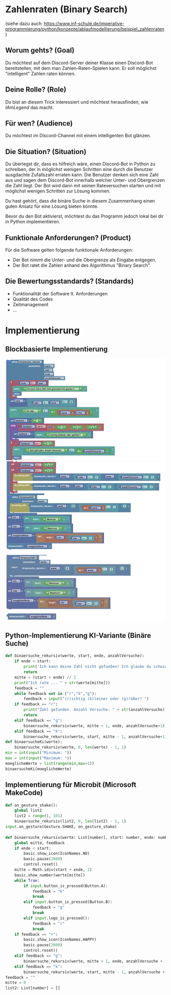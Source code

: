 # Zahlenraten (Binary Search)
(siehe dazu auch: https://www.inf-schule.de/imperative-programmierung/python/konzepte/ablaufmodellierung/beispiel_zahlenraten)

## Worum gehts? (Goal)
Du möchtest auf dem Discord-Server deiner Klasse einen Discord-Bot bereitstellen, mit dem man Zahlen-Raten-Spielen kann. Er soll möglichst "intelligent" Zahlen raten können.

## Deine Rolle? (Role)
Du bist an diesem Trick interessiert und möchtest herausfinden, wie *IAmLegend* das macht.

## Für wen? (Audience)
Du möchtest im Discord-Channel mit einem intelligenten Bot glänzen.

## Die Situation? (Situation)
Du überlegst dir, dass es hilfreich wäre, einen Discord-Bot in Python zu schreiben, der in möglichst wenigen Schritten eine durch die Benutzer ausgdachte Zufallszahl erraten kann. Die Benutzer denken sich eine Zahl aus und sagen dem Discord-Bot innerhalb welcher Unter- und Obergrenzen die Zahl liegt. Der Bot wird dann mit seinen Rateversuchen starten und mit möglichst wenigen Schritten zur Lösung kommen.

Du hast gehört, dass die binäre Suche in diesem Zusammenhang einen guten Ansatz für eine Lösung bieten könnte.

Bevor du den Bot aktivierst, möchtest du das Programm jedoch lokal bei dir in Python implementieren.

## Funktionale Anforderungen? (Product)
Für die Software gelten folgende funktionale Anforderungen:

- Der Bot nimmt die Unter- und die Obergrenze als Eingabe entgegen.
- Der Bot ratet die Zahlen anhand des Algorithmus "Binary Search".
  
## Die Bewertungsstandards? (Standards)
- Funktionalität der Software lt. Anforderungen
- Qualität des Codes
- Zeitmanagement
- ...

# Implementierung

## Blockbasierte Implementierung
![](./bilder/zahlenratenki1.png)
![](./bilder/zahlenratenki2.png)
![](./bilder/zahlenratenki3.png)
## Python-Implementierung KI-Variante (Binäre Suche)

```python
def binaersuche_rekursiv(werte, start, ende, anzahlVersuche):
    if ende < start:
        print('Ich kann deine Zahl nicht gefunden! Ich glaube du schwindelst!')
        return
    mitte = (start + ende) // 2
    print("Ich rate ... " + str(werte[mitte])) 
    feedback = ""
    while feedback not in ("r","k","g"):
        feedback = input("(r)ichtig (k)leiner oder (g)rößer? ")
    if feedback == "r":
        print("Zahl gefunden. Anzahl Versuche: " + str(anzahlVersuche))
        return
    elif feedback == "g":
        binaersuche_rekursiv(werte, mitte + 1, ende, anzahlVersuche+1)
    elif feedback == "k":
        binaersuche_rekursiv(werte, start, mitte - 1, anzahlVersuche+1)
def binaersucheKi(werte):
    binaersuche_rekursiv(werte, 0, len(werte) - 1, 1)
min = int(input("Minimum: "))
max = int(input("Maximum: "))
moeglicheWerte = list(range(min,max+1))
binaersucheKi(moeglicheWerte)
```

## Implementierung für Microbit (Microsoft MakeCode)
```python
def on_gesture_shake():
    global list2
    list2 = range(1, 101)
    binaersuche_rekursiv(list2, 0, len(list2) - 1, 1)
input.on_gesture(Gesture.SHAKE, on_gesture_shake)

def binaersuche_rekursiv(werte: List[number], start: number, ende: number, anzahlVersuche: number):
    global mitte, feedback
    if ende < start:
        basic.show_icon(IconNames.NO)
        basic.pause(2000)
        control.reset()
    mitte = Math.idiv(start + ende, 2)
    basic.show_number(werte[mitte])
    while True:
        if input.button_is_pressed(Button.A):
            feedback = "k"
            break
        elif input.button_is_pressed(Button.B):
            feedback = "g"
            break
        elif input.logo_is_pressed():
            feedback = "r"
            break
    if feedback == "r":
        basic.show_icon(IconNames.HAPPY)
        basic.pause(2000)
        control.reset()
    elif feedback == "g":
        binaersuche_rekursiv(werte, mitte + 1, ende, anzahlVersuche + 1)
    elif feedback == "k":
        binaersuche_rekursiv(werte, start, mitte - 1, anzahlVersuche + 1)
feedback = ""
mitte = 0
list2: List[number] = []
```
